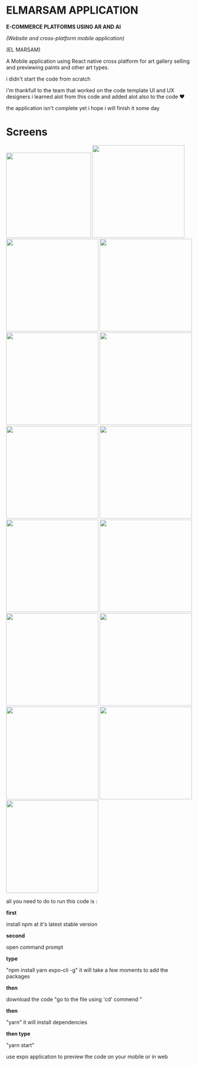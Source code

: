 # ELMARSAM APPLICATION




**E-COMMERCE PLATFORMS USING AR AND AI**

_(Website and cross-platform mobile application)_

(EL MARSAM)


A Mobile application using React native cross platform for art gallery selling and previewing paints and other art types.

i didn't start the code from scratch 

i'm thankfull to the team that worked on the code template UI and UX designers i learned alot from this code and added alot also to the code ♥ 

the application isn't complete yet i hope i will finish it some day 

# Screens

<img src="https://i.ibb.co/0rNstqT/Picture8.png" width="230">
<img src="https://i.ibb.co/Yd86pVh/Picture9.jpg" width="250">
<img src="https://i.ibb.co/xY69W89/Picture10.jpg" width="250">
<img src="https://i.ibb.co/2NryCr0/Picture11.jpg" width="250">
<img src="https://i.ibb.co/8Y3hwyw/Picture1.jpg" width="250">
<img src="https://i.ibb.co/fDMrH6J/Picture2.jpg" width="250">
<img src="https://i.ibb.co/HpGZMRc/Picture3.jpg" width="250">
<img src="https://i.ibb.co/K9m8thx/Picture4.jpg" width="250">
<img src="https://i.ibb.co/qFZnsV1/Picture5.jpg" width="250">
<img src="https://i.ibb.co/N9BMmNx/Picture6.jpg" width="250">
<img src="https://i.ibb.co/Sn1bv0S/Picture13.jpg" width="250">
<img src="https://i.ibb.co/fNXCZtC/Picture14.jpg" width="250">
<img src="https://i.ibb.co/236zyyt/Picture15.jpg" width="250">
<img src="https://i.ibb.co/748gysb/Picture16.jpg" width="250">
<img src="https://i.ibb.co/K7M373H/Picture17.jpg" width="250">


all you need to do to run this code is :


**first**

  install npm at it's latest stable version

**second**

   open command prompt
  
**type** 

   "npm install yarn expo-cli -g" it will take a few moments to add the packages 

**then** 

   download the code 
   "go to the file using 'cd' commend "
   
**then**

   "yarn" it will install dependencies 
    
**then type** 

   "yarn start"
   
use expo application to preview the code on your mobile or in web
    
